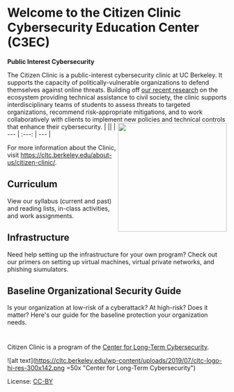 # Welcome to the Citizen Clinic Cybersecurity Education Center (C3EC)


**Public Interest Cybersecurity**


The Citizen Clinic is a public-interest cybersecurity clinic at UC Berkeley. It supports the capacity of politically-vulnerable organizations to defend themselves against online threats. Building off [our recent research](https://cltc.berkeley.edu/defendingpvos/) on the ecosystem providing technical assistance to civil society, the clinic supports interdisciplinary teams of students to assess threats to targeted organizations, recommend risk-appropriate mitigations, and to work collaboratively with clients to implement new policies and technical controls that enhance their cybersecurity. 
| |<img style="float: right;" src="https://cltc.berkeley.edu/wp-content/uploads/2018/07/Screen-Shot-2018-07-23-at-12.21.17-PM.png" width=250x>| |
--- | :---: | --- |


For more information about the Clinic, visit https://cltc.berkeley.edu/about-us/citizen-clinic/.


## Curriculum

View our syllabus (current and past) and reading lists, in-class activities, and work assignments.

## Infrastructure

Need help setting up the infrastructure for your own program? Check out our primers on setting up virtual machines, virtual private networks, and phishing siumulators.

## Baseline Organizational Security Guide

Is your organization at low-risk of a cyberattack? At high-risk? Does it matter? Here's our guide for the baseline protection your organization needs.

#

Citizen Clinic is a program of the [Center for Long-Term Cybersecurity](https://cltc.berkeley.edu/). 

![alt text](https://cltc.berkeley.edu/wp-content/uploads/2019/07/cltc-logo-hi-res-300x142.png =50x "Center for Long-Term Cybersecurity")

License: [CC-BY](https://creativecommons.org/licenses/by/3.0/)